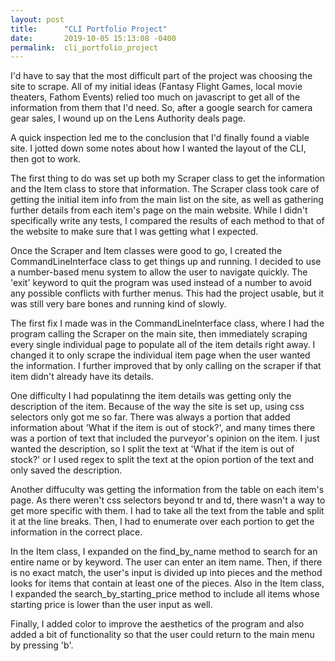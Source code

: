 ```yaml
---
layout: post
title:      "CLI Portfolio Project"
date:       2019-10-05 15:13:08 -0400
permalink:  cli_portfolio_project
---
```



I'd have to say that the most difficult part of the project was choosing the site to scrape. All of my initial ideas (Fantasy Flight Games, local movie theaters, Fathom Events) relied too much on javascript to get all of the information from them that I'd need. So, after a google search for camera gear sales, I wound up on the Lens Authority deals page.

A quick inspection led me to the conclusion that I'd finally found a viable site.  I jotted down some notes about how I wanted the layout of the CLI, then got to work. 

The first thing to do was set up both my Scraper class to get the information and the Item class to store that information. The Scraper class took care of getting the initial item info from the main list on the site, as well as gathering further details from each item's page on the main website. While I didn't specifically write any tests, I compared the results of each method to that of the website to make sure that I was getting what I expected.

Once the Scraper and Item classes were good to go, I created the CommandLineInterface class to get things up and running. I decided to use a number-based menu system to allow the user to navigate quickly. The 'exit' keyword to quit the program was used instead of a number to avoid any possible conflicts with further menus. This had the project usable, but it was still very bare bones and running kind of slowly.

The first fix I made was in the CommandLineInterface class, where I had the program calling the Scraper on the main site, then immediately scraping every single individual page to populate all of the item details right away. I changed it to only scrape the individual item page when the user wanted the information. I further improved that by only calling on the scraper if that item didn't already have its details.

One difficulty I had populatinng the item details was getting only the description of the item. Because of the way the site is set up, using css selectors only got me so far. There was always a portion that added information about 'What if the item is out of stock?', and many times there was a portion of text that included the purveyor's opinion on the item. I just wanted the description, so I split the text at 'What if the item is out of stock?' or I used regex to split the text at the opion portion of the text and only saved the description.

Another diffuculty was getting the information from the table on each item's page. As there weren't css selectors beyond tr and td, there wasn't a way to get more specific with them. I had to take all the text from the table and split it at the line breaks. Then, I had to enumerate over each portion to get the information in the correct place.

In the Item class, I expanded on the find_by_name method to search for an entire name or by keyword. The user can enter an item name. Then, if there is no exact match, the user's input is divided up into pieces and the method looks for items that contain at least one of the pieces.  Also in the Item class, I expanded the search_by_starting_price method to include all items whose starting price is lower than the user input as well.

Finally, I added color to improve the aesthetics of the program and also added a bit of functionality so that the user could return to the main menu by pressing 'b'. 






